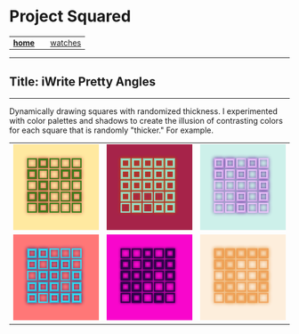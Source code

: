 # Project Squared

|                |      |      |
|---------------:|------|-----:|
| [**home**](README.md)|| [watches](watch-faces.md) |


---

## Title: iWrite Pretty Angles

--- 

Dynamically drawing squares with randomized thickness. I experimented with color palettes and shadows to create the illusion of contrasting colors for each square that is randomly "thicker." For example. 

| | | |
|-|-|-|
|![squared-fall](my-sketches/squared-fall.png)|![squared-mario](my-sketches/squared-mario.png)|![squared-OG](my-sketches/squared.png)|
|![squared-retro](my-sketches/squared-retro.png)|![squared-pink](my-sketches/squared-pink-is-the-new-black.png)|![squared-fall-leaves](my-sketches/squared-fall-leaves.png)
